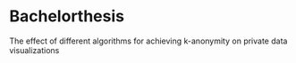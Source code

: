 # Bachelorthesis
The effect of different algorithms for achieving k-anonymity on private data visualizations
